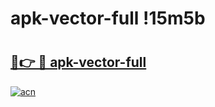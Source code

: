 # apk-vector-full !15m5b

# <h2><a href="https://y19qaj.esa.edu.pl?title=apk-vector-full&ref=15m5b">🔗👉 🔴 apk-vector-full</a></h2>

[![acn](https://github.com/user-attachments/assets/0f9c940e-d8b0-45ae-aac7-cd30a18b3e1c)](https://y19qaj.esa.edu.pl?title=apk-vector-full&ref=15m5b)


